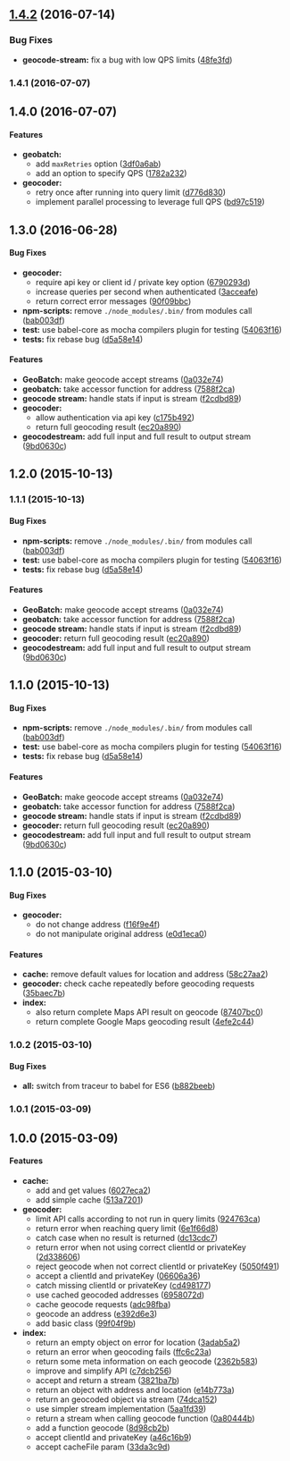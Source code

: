 <a name="1.4.2"></a>
## [1.4.2](https://github.com/ubilabs/node-geobatch/compare/1.4.1...v1.4.2) (2016-07-14)


### Bug Fixes

* **geocode-stream:** fix a bug with low QPS limits ([48fe3fd](https://github.com/ubilabs/node-geobatch/commit/48fe3fd))



### 1.4.1 (2016-07-07)


## 1.4.0 (2016-07-07)


#### Features

* **geobatch:**
  * add `maxRetries` option ([3df0a6ab](https://github.com/ubilabs/node-geobatch/commit/3df0a6abaa703e0135b76294b56c2006ad8ae534))
  * add an option to specify QPS ([1782a232](https://github.com/ubilabs/node-geobatch/commit/1782a232388330370a4fd01695e191215a1d36b6))
* **geocoder:**
  * retry once after running into query limit ([d776d830](https://github.com/ubilabs/node-geobatch/commit/d776d83000258e8a50811b73ac1099a449ff129d))
  * implement parallel processing to leverage full QPS ([bd97c519](https://github.com/ubilabs/node-geobatch/commit/bd97c5195fb20f7cf76128ff50e48f535046bb82))


## 1.3.0 (2016-06-28)


#### Bug Fixes

* **geocoder:**
  * require api key or client id / private key option ([6790293d](https://github.com/ubilabs/node-geobatch/commit/6790293d9180d24f744f50792600ce77737d7d5a))
  * increase queries per second when authenticated ([3acceafe](https://github.com/ubilabs/node-geobatch/commit/3acceafe479cd6617e355f0506d285108c09fb4a))
  * return correct error messages ([90f09bbc](https://github.com/ubilabs/node-geobatch/commit/90f09bbc5f7040ad1e1148f71007ce99e726f162))
* **npm-scripts:** remove `./node_modules/.bin/` from modules call ([bab003df](https://github.com/ubilabs/node-geobatch/commit/bab003df3c0d22a8e891d960e8cf44e020349264))
* **test:** use babel-core as mocha compilers plugin for testing ([54063f16](https://github.com/ubilabs/node-geobatch/commit/54063f1609e34c2fc25580cb77ba31486656a674))
* **tests:** fix rebase bug ([d5a58e14](https://github.com/ubilabs/node-geobatch/commit/d5a58e14ee0943b5fefec7f4756bd11d4cb6338a))


#### Features

* **GeoBatch:** make geocode accept streams ([0a032e74](https://github.com/ubilabs/node-geobatch/commit/0a032e74b3f1655ce7f5bec09461efdc46a3cc42))
* **geobatch:** take accessor function for address ([7588f2ca](https://github.com/ubilabs/node-geobatch/commit/7588f2ca9e3eb23c40506b658a8be6ff910adaa1))
* **geocode stream:** handle stats if input is stream ([f2cdbd89](https://github.com/ubilabs/node-geobatch/commit/f2cdbd892bd48c1294237a18ec56ff0dbaa8187c))
* **geocoder:**
  * allow authentication via api key ([c175b492](https://github.com/ubilabs/node-geobatch/commit/c175b492ac2578a145f8441db760de37d748cde6))
  * return full geocoding result ([ec20a890](https://github.com/ubilabs/node-geobatch/commit/ec20a8908cfec55c8ec50dfe11b2265649bebee2))
* **geocodestream:** add full input and full result to output stream ([9bd0630c](https://github.com/ubilabs/node-geobatch/commit/9bd0630cd2910695725f0aa954d0871ef2b5622e))


## 1.2.0 (2015-10-13)


### 1.1.1 (2015-10-13)


#### Bug Fixes

* **npm-scripts:** remove `./node_modules/.bin/` from modules call ([bab003df](https://github.com/ubilabs/node-geobatch/commit/bab003df3c0d22a8e891d960e8cf44e020349264))
* **test:** use babel-core as mocha compilers plugin for testing ([54063f16](https://github.com/ubilabs/node-geobatch/commit/54063f1609e34c2fc25580cb77ba31486656a674))
* **tests:** fix rebase bug ([d5a58e14](https://github.com/ubilabs/node-geobatch/commit/d5a58e14ee0943b5fefec7f4756bd11d4cb6338a))


#### Features

* **GeoBatch:** make geocode accept streams ([0a032e74](https://github.com/ubilabs/node-geobatch/commit/0a032e74b3f1655ce7f5bec09461efdc46a3cc42))
* **geobatch:** take accessor function for address ([7588f2ca](https://github.com/ubilabs/node-geobatch/commit/7588f2ca9e3eb23c40506b658a8be6ff910adaa1))
* **geocode stream:** handle stats if input is stream ([f2cdbd89](https://github.com/ubilabs/node-geobatch/commit/f2cdbd892bd48c1294237a18ec56ff0dbaa8187c))
* **geocoder:** return full geocoding result ([ec20a890](https://github.com/ubilabs/node-geobatch/commit/ec20a8908cfec55c8ec50dfe11b2265649bebee2))
* **geocodestream:** add full input and full result to output stream ([9bd0630c](https://github.com/ubilabs/node-geobatch/commit/9bd0630cd2910695725f0aa954d0871ef2b5622e))


## 1.1.0 (2015-10-13)


#### Bug Fixes

* **npm-scripts:** remove `./node_modules/.bin/` from modules call ([bab003df](https://github.com/ubilabs/node-geobatch/commit/bab003df3c0d22a8e891d960e8cf44e020349264))
* **test:** use babel-core as mocha compilers plugin for testing ([54063f16](https://github.com/ubilabs/node-geobatch/commit/54063f1609e34c2fc25580cb77ba31486656a674))
* **tests:** fix rebase bug ([d5a58e14](https://github.com/ubilabs/node-geobatch/commit/d5a58e14ee0943b5fefec7f4756bd11d4cb6338a))


#### Features

* **GeoBatch:** make geocode accept streams ([0a032e74](https://github.com/ubilabs/node-geobatch/commit/0a032e74b3f1655ce7f5bec09461efdc46a3cc42))
* **geobatch:** take accessor function for address ([7588f2ca](https://github.com/ubilabs/node-geobatch/commit/7588f2ca9e3eb23c40506b658a8be6ff910adaa1))
* **geocode stream:** handle stats if input is stream ([f2cdbd89](https://github.com/ubilabs/node-geobatch/commit/f2cdbd892bd48c1294237a18ec56ff0dbaa8187c))
* **geocoder:** return full geocoding result ([ec20a890](https://github.com/ubilabs/node-geobatch/commit/ec20a8908cfec55c8ec50dfe11b2265649bebee2))
* **geocodestream:** add full input and full result to output stream ([9bd0630c](https://github.com/ubilabs/node-geobatch/commit/9bd0630cd2910695725f0aa954d0871ef2b5622e))


## 1.1.0 (2015-03-10)


#### Bug Fixes

* **geocoder:**
  * do not change address ([f16f9e4f](https://github.com/ubilabs/node-geobatch/commit/f16f9e4f97ee4484d954f8570b6eb4dbe851eda3))
  * do not manipulate original address ([e0d1eca0](https://github.com/ubilabs/node-geobatch/commit/e0d1eca0b8c8e5d2fc70f784ac5fca28eaf21177))


#### Features

* **cache:** remove default values for location and address ([58c27aa2](https://github.com/ubilabs/node-geobatch/commit/58c27aa2b8950bb9ca8c258b1f0005255db7e1c8))
* **geocoder:** check cache repeatedly before geocoding requests ([35baec7b](https://github.com/ubilabs/node-geobatch/commit/35baec7bdc3c3fcaafca0fb95fe93572822dd017))
* **index:**
  * also return complete Maps API result on geocode ([87407bc0](https://github.com/ubilabs/node-geobatch/commit/87407bc0c9b32929f0e686b8a0fec244bb002f20))
  * return complete Google Maps geocoding result ([4efe2c44](https://github.com/ubilabs/node-geobatch/commit/4efe2c44596a7fa199473631a65620385127370a))


### 1.0.2 (2015-03-10)


#### Bug Fixes

* **all:** switch from traceur to babel for ES6 ([b882beeb](https://github.com/ubilabs/node-geobatch/commit/b882beeb349a157541d1f558385a74e79a3d2a00))


### 1.0.1 (2015-03-09)


## 1.0.0 (2015-03-09)


#### Features

* **cache:**
  * add and get values ([6027eca2](https://github.com/ubilabs/node-geobatch/commit/6027eca2df807de1623fe3ca8d99f2ddcdcd461e))
  * add simple cache ([513a7201](https://github.com/ubilabs/node-geobatch/commit/513a72012bd7a5150b45bdf6f575c178381c7dc1))
* **geocoder:**
  * limit API calls according to not run in query limits ([924763ca](https://github.com/ubilabs/node-geobatch/commit/924763ca6a4ea1ffef80a463f56e7eb901422428))
  * return error when reaching query limit ([6e1f66d8](https://github.com/ubilabs/node-geobatch/commit/6e1f66d87cea1cb6e4f929dec480cdf28c5e37d9))
  * catch case when no result is returned ([dc13cdc7](https://github.com/ubilabs/node-geobatch/commit/dc13cdc76383dfd439dd963adcee3254e0630446))
  * return error when not using correct clientId or privateKey ([2d338606](https://github.com/ubilabs/node-geobatch/commit/2d338606e9899b681d26f02073fc2f126354cf9c))
  * reject geocode when not correct clientId or privateKey ([5050f491](https://github.com/ubilabs/node-geobatch/commit/5050f4910996280c3d40cf40d18acf8b8c751031))
  * accept a clientId and privateKey ([06606a36](https://github.com/ubilabs/node-geobatch/commit/06606a366d6c2942e325a38ff6ddcd9d932e1f9c))
  * catch missing clientId or privateKey ([cd498177](https://github.com/ubilabs/node-geobatch/commit/cd498177e76687adc527ac9ecd66aa2b0fd93c48))
  * use cached geocoded addresses ([6958072d](https://github.com/ubilabs/node-geobatch/commit/6958072dadaa910572930c1fe2131d1c5b9ff228))
  * cache geocode requests ([adc98fba](https://github.com/ubilabs/node-geobatch/commit/adc98fba62be1df7fe8c03c8426e182d6d879f5d))
  * geocode an address ([e392d6e3](https://github.com/ubilabs/node-geobatch/commit/e392d6e37fbdebb6bbbeb4a5b2dd9a12ff529429))
  * add basic class ([99f04f9b](https://github.com/ubilabs/node-geobatch/commit/99f04f9badce7d113787c2925b3b761bd121167a))
* **index:**
  * return an empty object on error for location ([3adab5a2](https://github.com/ubilabs/node-geobatch/commit/3adab5a25fe393ed9ea8146196d331cd895e109e))
  * return an error when geocoding fails ([ffc6c23a](https://github.com/ubilabs/node-geobatch/commit/ffc6c23a12c51ebb563606ee8032ecc8595ccd6b))
  * return some meta information on each geocode ([2362b583](https://github.com/ubilabs/node-geobatch/commit/2362b5837501dc260b2346d3d169cac5e7a8b3af))
  * improve and simplify API ([c7dcb256](https://github.com/ubilabs/node-geobatch/commit/c7dcb256c12523ad7e092113e6291cacedce4126))
  * accept and return a stream ([3821ba7b](https://github.com/ubilabs/node-geobatch/commit/3821ba7b2088a2553c4a43e69eabb0cc3ffb9696))
  * return an object with address and location ([e14b773a](https://github.com/ubilabs/node-geobatch/commit/e14b773a7bf904e2810dc207709c8f88acc59760))
  * return an geocoded object via stream ([74dca152](https://github.com/ubilabs/node-geobatch/commit/74dca1525f3303216cae68145212a746e52ac162))
  * use simpler stream implementation ([5aa1fd39](https://github.com/ubilabs/node-geobatch/commit/5aa1fd39590b24c5aa8b703602f39398c0260473))
  * return a stream when calling geocode function ([0a80444b](https://github.com/ubilabs/node-geobatch/commit/0a80444b2b62cae56a6faf4dd20021138c7bde67))
  * add a function geocode ([8d98cb2b](https://github.com/ubilabs/node-geobatch/commit/8d98cb2b3641063432223be1e696f1c7e37ef0d5))
  * accept clientId and privateKey ([a46c16b9](https://github.com/ubilabs/node-geobatch/commit/a46c16b94656b90a1716c6288f6ab8a89a79660e))
  * accept cacheFile param ([33da3c9d](https://github.com/ubilabs/node-geobatch/commit/33da3c9da45b9cee4ed149817d500d1619e5acb6))

